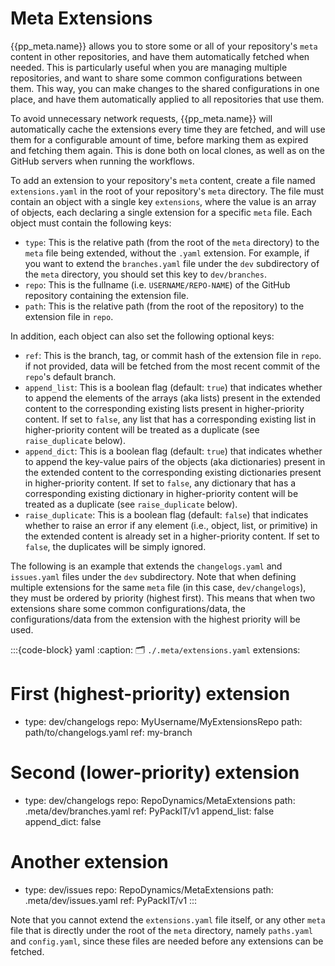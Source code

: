 # Meta Extensions
{{pp_meta.name}} allows you to store some or all of your repository's `meta` content
in other repositories, and have them automatically fetched when needed.
This is particularly useful when you are managing multiple repositories,
and want to share some common configurations between them.
This way, you can make changes to the shared configurations in one place,
and have them automatically applied to all repositories that use them.

To avoid unnecessary network requests, 
{{pp_meta.name}} will automatically cache the extensions every time they are fetched,
and will use them for a configurable amount of time, before marking them as expired and fetching them again.
This is done both on local clones, as well as on the GitHub servers when running the workflows.

To add an extension to your repository's `meta` content, create a file named `extensions.yaml`
in the root of your repository's `meta` directory.
The file must contain an object with a single key `extensions`,
where the value is an array of objects, each declaring a single extension for a specific `meta` file.
Each object must contain the following keys:
- `type`: This is the relative path (from the root of the `meta` directory) to the `meta` file
being extended, without the `.yaml` extension.
For example, if you want to extend the `branches.yaml` file under the `dev` subdirectory
of the `meta` directory, you should set this key to `dev/branches`.
- `repo`: This is the fullname (i.e. `USERNAME/REPO-NAME`)
of the GitHub repository containing the extension file.
- `path`: This is the relative path (from the root of the repository) to the extension file in `repo`.

In addition, each object can also set the following optional keys:
- `ref`: This is the branch, tag, or commit hash of the extension file in `repo`.
if not provided, data will be fetched from the most recent commit of the `repo`'s default branch.
- `append_list`: This is a boolean flag (default: `true`) that indicates whether to append
the elements of the arrays (aka lists) present in the extended content to the corresponding existing lists
present in higher-priority content.
If set to `false`, any list that has a corresponding existing list in higher-priority content will
be treated as a duplicate (see `raise_duplicate` below).
- `append_dict`: This is a boolean flag (default: `true`) that indicates whether to append
the key-value pairs of the objects (aka dictionaries) present in the extended content
to the corresponding existing dictionaries present in higher-priority content.
If set to `false`, any dictionary that has a corresponding existing dictionary in higher-priority content 
will be treated as a duplicate (see `raise_duplicate` below).
- `raise_duplicate`: This is a boolean flag (default: `false`) that indicates whether to raise an error
if any element (i.e., object, list, or primitive)
in the extended content is already set in a higher-priority content.
If set to `false`, the duplicates will be simply ignored.

The following is an example that extends the 
`changelogs.yaml` and `issues.yaml` files under the `dev` subdirectory.
Note that when defining multiple extensions for the same `meta` file (in this case, `dev/changelogs`), 
they must be ordered by priority (highest first).
This means that when two extensions share some common configurations/data,
the configurations/data from the extension with the highest priority will be used.

:::{code-block} yaml
:caption: 🗂 `./.meta/extensions.yaml`
extensions:
  # First (highest-priority) extension
  - type: dev/changelogs
    repo: MyUsername/MyExtensionsRepo
    path: path/to/changelogs.yaml
    ref: my-branch
  # Second (lower-priority) extension
  - type: dev/changelogs
    repo: RepoDynamics/MetaExtensions
    path: .meta/dev/branches.yaml
    ref: PyPackIT/v1
    append_list: false
    append_dict: false
  # Another extension
  - type: dev/issues
    repo: RepoDynamics/MetaExtensions
    path: .meta/dev/issues.yaml
    ref: PyPackIT/v1
:::

Note that you cannot extend the `extensions.yaml` file itself, or any other `meta` file that is
directly under the root of the `meta` directory, namely `paths.yaml` and `config.yaml`,
since these files are needed before any extensions can be fetched. 